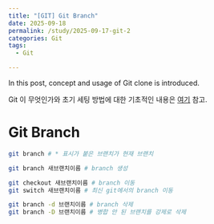 ```yaml
---
title: "[GIT] Git Branch"
date: 2025-09-18
permalink: /study/2025-09-17-git-2
categories: Git
tags:
  - Git

---
```


In this post, concept and usage of Git clone is introduced. 



Git 이 무엇인가와 초기 세팅 방법에 대한 기초적인 내용은 <a href = "https://arcstone09.github.io/study/2025-09-16-waffle-6">여기</a> 참고.

# Git Branch

```zsh
git branch # * 표시가 붙은 브랜치가 현재 브랜치
```

```zsh
git branch 새브랜치이름 # branch 생성
```

```zsh
git checkout 새브랜치이름 # branch 이동
git switch 새브랜치이름 # 최신 git에서의 branch 이동
```

```zsh
git branch -d 브랜치이름 # branch 삭제
git branch -D 브랜치이름 # 병합 안 된 브랜치를 강제로 삭제
```
